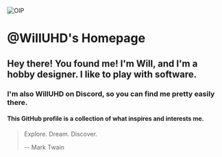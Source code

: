 ![OIP](https://github.com/WillUHD/WillUHD/assets/134638202/ba49e35f-7bf8-41e4-948a-9f359f94a089)

# @WillUHD's Homepage
## Hey there! You found me! I'm Will, and I'm a hobby designer. I like to play with software. 
### I'm also __WillUHD__ on Discord, so you can find me pretty easily there. 
#### This GitHub profile is a collection of what inspires and interests me. 

> Explore. Dream. Discover.
> 
> -- Mark Twain
